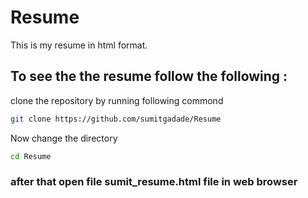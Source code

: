 # Resume

This is my resume in html format.

## To see the the resume follow the following :

clone the repository by running following commond
```bash
git clone https://github.com/sumitgadade/Resume
```

Now change the directory
```bash
cd Resume
```
### after that open file sumit_resume.html file in web browser
